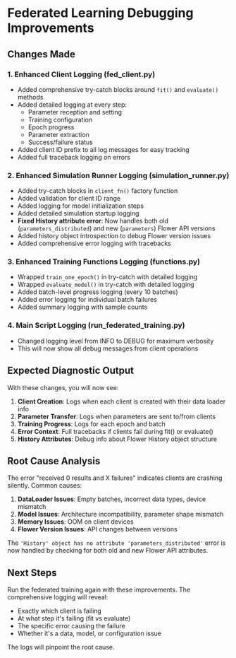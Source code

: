 # Federated Learning Debugging Improvements

## Changes Made

### 1. Enhanced Client Logging (fed_client.py)
- Added comprehensive try-catch blocks around `fit()` and `evaluate()` methods
- Added detailed logging at every step:
  - Parameter reception and setting
  - Training configuration
  - Epoch progress
  - Parameter extraction
  - Success/failure status
- Added client ID prefix to all log messages for easy tracking
- Added full traceback logging on errors

### 2. Enhanced Simulation Runner Logging (simulation_runner.py)
- Added try-catch blocks in `client_fn()` factory function
- Added validation for client ID range
- Added logging for model initialization steps
- Added detailed simulation startup logging
- **Fixed History attribute error**: Now handles both old (`parameters_distributed`) and new (`parameters`) Flower API versions
- Added history object introspection to debug Flower version issues
- Added comprehensive error logging with tracebacks

### 3. Enhanced Training Functions Logging (functions.py)
- Wrapped `train_one_epoch()` in try-catch with detailed logging
- Wrapped `evaluate_model()` in try-catch with detailed logging
- Added batch-level progress logging (every 10 batches)
- Added error logging for individual batch failures
- Added summary logging with sample counts

### 4. Main Script Logging (run_federated_training.py)
- Changed logging level from INFO to DEBUG for maximum verbosity
- This will now show all debug messages from client operations

## Expected Diagnostic Output

With these changes, you will now see:

1. **Client Creation**: Logs when each client is created with their data loader info
2. **Parameter Transfer**: Logs when parameters are sent to/from clients
3. **Training Progress**: Logs for each epoch and batch
4. **Error Context**: Full tracebacks if clients fail during fit() or evaluate()
5. **History Attributes**: Debug info about Flower History object structure

## Root Cause Analysis

The error "received 0 results and X failures" indicates clients are crashing silently. Common causes:

1. **DataLoader Issues**: Empty batches, incorrect data types, device mismatch
2. **Model Issues**: Architecture incompatibility, parameter shape mismatch
3. **Memory Issues**: OOM on client devices
4. **Flower Version Issues**: API changes between versions

The `'History' object has no attribute 'parameters_distributed'` error is now handled by checking for both old and new Flower API attributes.

## Next Steps

Run the federated training again with these improvements. The comprehensive logging will reveal:
- Exactly which client is failing
- At what step it's failing (fit vs evaluate)
- The specific error causing the failure
- Whether it's a data, model, or configuration issue

The logs will pinpoint the root cause.
